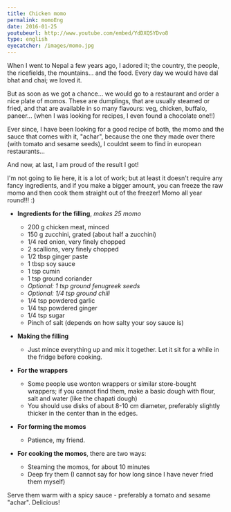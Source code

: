 ```yaml
---
title: Chicken momo
permalink: momoEng
date: 2016-01-25
youtubeurl: http://www.youtube.com/embed/YdDXQSYDvo8
type: english
eyecatcher: /images/momo.jpg
---
```




When I went to Nepal a few years ago, I adored it; the country, the people, the ricefields, the mountains... and the food. Every day we would have dal bhat and chai; we loved it.


But as soon as we got a chance... we would go to a restaurant and order a nice plate of momos. These are dumplings, that are usually steamed or fried, and that are available in so many flavours: veg, chicken, buffalo, paneer... (when I was looking for recipes, I even found a chocolate one!!)


Ever since, I have been looking for a good recipe of both, the momo and the sauce that comes with it, "achar", because the one they made over there (with tomato and sesame seeds), I couldnt seem to find in european restaurants...


And now, at last, I am proud of the result I got! 


I'm not going to lie here, it is a lot of work; but at least it doesn't require any fancy ingredients, and if you make a bigger amount, you can freeze the raw momo and then cook them straight out of the freezer! Momo all year round!!! :)



* **Ingredients for the filling**, _makes 25 momo_
  * 200 g chicken meat, minced
  * 150 g zucchini, grated (about half a zucchini)
  * 1/4 red onion, very finely chopped
  * 2 scallions, very finely chopped
  * 1/2 tbsp ginger paste
  * 1 tbsp soy sauce
  * 1 tsp cumin
  * 1 tsp ground coriander
  * _Optional: 1 tsp ground fenugreek seeds_
  * _Optional: 1/4 tsp ground chili_
  * 1/4 tsp powdered garlic
  * 1/4 tsp powdered ginger
  * 1/4 tsp sugar
  * Pinch of salt (depends on how salty your soy sauce is)

* **Making the filling**
  * Just mince everything up and mix it together. Let it sit for a while in the fridge before cooking. 

* **For the wrappers**
  * Some people use wonton wrappers or similar store-bought wrappers; if you cannot find them, make a basic dough with flour, salt and water (like the chapati dough)
  * You should use disks of about 8-10 cm diameter, preferably slightly thicker in the center than in the edges. 

* **For forming the momos**
  * Patience, my friend. 

* **For cooking the momos**, there are two ways:
  * Steaming the momos, for about 10 minutes
  * Deep fry them (I cannot say for how long since I have never fried them myself)

Serve them warm with a spicy sauce - preferably a tomato and sesame "achar". Delicious!
